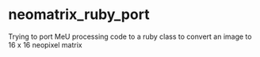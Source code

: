 # neomatrix_ruby_port
Trying to port MeU processing code to a ruby class to convert an image to 16 x 16 neopixel matrix
